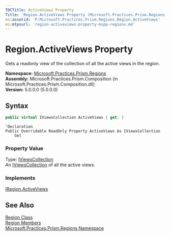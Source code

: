 ```yaml
---
TOCTitle: ActiveViews Property
Title: 'Region.ActiveViews Property (Microsoft.Practices.Prism.Regions)'
ms:assetid: 'P:Microsoft.Practices.Prism.Regions.Region.ActiveViews'
ms:mtpsurl: 'region-activeviews-property-mspp-regions.md'
---
```


# Region.ActiveViews Property

Gets a readonly view of the collection of all the active views in the region.

**Namespace:** [Microsoft.Practices.Prism.Regions](/patterns-practices/reference/mspp-regions-namespace)  
**Assembly:** Microsoft.Practices.Prism.Composition (in Microsoft.Practices.Prism.Composition.dll)  
**Version:** 5.0.0.0 (5.0.0.0)

## Syntax

```C#
public virtual IViewsCollection ActiveViews { get; }
```

```VB
'Declaration
Public Overridable ReadOnly Property ActiveViews As IViewsCollection
	Get
```

### Property Value

Type: [IViewsCollection](/patterns-practices/reference/iviewscollection-interface-mspp-regions)  
An [IViewsCollection](/patterns-practices/reference/iviewscollection-interface-mspp-regions) of all the active views.
  
### Implements

[IRegion.ActiveViews](/patterns-practices/reference/iregion-activeviews-property-mspp-regions)

## See Also

[Region Class](/patterns-practices/reference/region-class-mspp-regions)  
[Region Members](/patterns-practices/reference/region-members-mspp-regions)  
[Microsoft.Practices.Prism.Regions Namespace](/patterns-practices/reference/mspp-regions-namespace)  